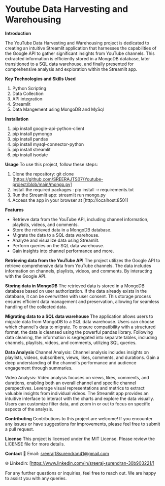 # Youtube Data Harvesting and Warehousing
**Introduction**

The YouTube Data Harvesting and Warehousing project is dedicated to creating an intuitive Streamlit application that harnesses the capabilities of the Google API to gather significant insights from YouTube channels. This extracted information is efficiently stored in a MongoDB database, later transitioned to a SQL data warehouse, and finally presented for comprehensive analysis and exploration within the Streamlit app.

**Key Technologies and Skills Used**

1. Python Scripting
2. Data Collection
3. API integration
4. Streamlit
5. Data Mangement using MongoDB and MySql
   
**Installation**

1. pip install google-api-python-client
2. pip install pymongo
3. pip install pandas
4. pip install mysql-connector-python
5. pip install streamlit
6. pip install isodate

**Usage** 
To use this project, follow these steps:

1. Clone the repository: git clone [https://github.com/SREERAJTS07/Youtube-project/blob/main/mongo.py]
2. Install the required packages : pip install -r requirements.txt
3. Run the Streamlit app: streamlit run mongo.py
4. Access the app in your browser at [http://localhost:8501]

**Features**
- Retrieve data from the YouTube API, including channel information, playlists, videos, and comments.
- Store the retrieved data in a MongoDB database.
- Migrate the data to a SQL data warehouse.
- Analyze and visualize data using Streamlit.
- Perform queries on the SQL data warehouse.
- Gain insights into channel performance and more.

**Retrieving data from the YouTube API**
The project utilizes the Google API to retrieve comprehensive data from YouTube channels. The data includes information on channels, playlists, videos, and comments. By interacting with the Google API.

**Storing data in MongoDB**
The retrieved data is stored in a MongoDB database based on user authorization. If the data already exists in the database, it can be overwritten with user consent. This storage process ensures efficient data management and preservation, allowing for seamless handling of the collected data.

**Migrating data to a SQL data warehouse**
The application allows users to migrate data from MongoDB to a SQL data warehouse. Users can choose which channel's data to migrate. To ensure compatibility with a structured format, the data is cleansed using the powerful pandas library. Following data cleaning, the information is segregated into separate tables, including channels, playlists, videos, and comments, utilizing SQL queries.

**Data Analysis**
Channel Analysis: Channel analysis includes insights on playlists, videos, subscribers, views, likes, comments, and durations. Gain a deep understanding of the channel's performance and audience engagement through summaries.

Video Analysis: Video analysis focuses on views, likes, comments, and durations, enabling both an overall channel and specific channel perspectives. Leverage visual representations and metrics to extract valuable insights from individual videos.
The Streamlit app provides an intuitive interface to interact with the charts and explore the data visually. Users can customize filter data, and zoom in or out to focus on specific aspects of the analysis.

**Contributing**
Contributions to this project are welcome! If you encounter any issues or have suggestions for improvements, please feel free to submit a pull request.

**License**
This project is licensed under the MIT License. Please review the LICENSE file for more details.

**Contact**
📧 Email: sreeraj18surendran41@gmail.com

🌐 LinkedIn: [https://www.linkedin.com/in/sreeraj-surendran-30b903221/]

For any further questions or inquiries, feel free to reach out. We are happy to assist you with any queries.
